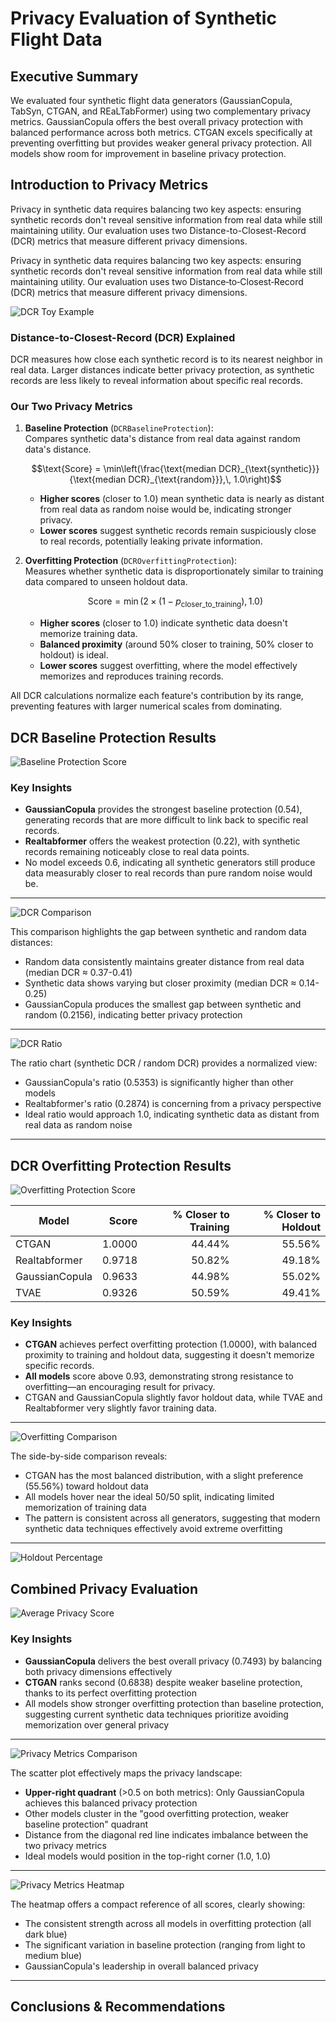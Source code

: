 # Privacy Evaluation of Synthetic Flight Data

## Executive Summary
We evaluated four synthetic flight data generators (GaussianCopula, TabSyn, CTGAN, and REaLTabFormer) using two complementary privacy metrics. GaussianCopula offers the best overall privacy protection with balanced performance across both metrics. CTGAN excels specifically at preventing overfitting but provides weaker general privacy protection. All models show room for improvement in baseline privacy protection.

## Introduction to Privacy Metrics

Privacy in synthetic data requires balancing two key aspects: ensuring synthetic records don't reveal sensitive information from real data while still maintaining utility. Our evaluation uses two Distance-to-Closest-Record (DCR) metrics that measure different privacy dimensions.

Privacy in synthetic data requires balancing two key aspects: ensuring synthetic records don't reveal sensitive information from real data while still maintaining utility. Our evaluation uses two Distance‑to‑Closest‑Record (DCR) metrics that measure different privacy dimensions.

![DCR Toy Example](../.figures/dcr.svg)

### Distance-to-Closest-Record (DCR) Explained
DCR measures how close each synthetic record is to its nearest neighbor in real data. Larger distances indicate better privacy protection, as synthetic records are less likely to reveal information about specific real records.


### Our Two Privacy Metrics

1. **Baseline Protection** (`DCRBaselineProtection`):  
   Compares synthetic data's distance from real data against random data's distance.
   
   $$\text{Score} = \min\left(\frac{\text{median DCR}_{\text{synthetic}}}{\text{median DCR}_{\text{random}}},\, 1.0\right)$$
   
   * **Higher scores** (closer to 1.0) mean synthetic data is nearly as distant from real data as random noise would be, indicating stronger privacy.
   * **Lower scores** suggest synthetic records remain suspiciously close to real records, potentially leaking private information.

2. **Overfitting Protection** (`DCROverfittingProtection`):  
   Measures whether synthetic data is disproportionately similar to training data compared to unseen holdout data.
   
   $$\text{Score} = \min\left(2 \times (1 - p_{\text{closer\_to\_training}}),\, 1.0\right)$$
   
   * **Higher scores** (closer to 1.0) indicate synthetic data doesn't memorize training data.
   * **Balanced proximity** (around 50% closer to training, 50% closer to holdout) is ideal.
   * **Lower scores** suggest overfitting, where the model effectively memorizes and reproduces training records.

All DCR calculations normalize each feature's contribution by its range, preventing features with larger numerical scales from dominating.

## DCR Baseline Protection Results

![Baseline Protection Score](privacy/plots/baseline_protection_score.png)



### Key Insights
- **GaussianCopula** provides the strongest baseline protection (0.54), generating records that are more difficult to link back to specific real records.
- **Realtabformer** offers the weakest protection (0.22), with synthetic records remaining noticeably close to real data points.
- No model exceeds 0.6, indicating all synthetic generators still produce data measurably closer to real records than pure random noise would be.
---
![DCR Comparison](privacy/plots/baseline_protection_dcr_comparison.png)

This comparison highlights the gap between synthetic and random data distances:
- Random data consistently maintains greater distance from real data (median DCR ≈ 0.37-0.41) 
- Synthetic data shows varying but closer proximity (median DCR ≈ 0.14-0.25)
- GaussianCopula produces the smallest gap between synthetic and random (0.2156), indicating better privacy protection
---
![DCR Ratio](privacy/plots/baseline_protection_dcr_ratio.png)

The ratio chart (synthetic DCR / random DCR) provides a normalized view:
- GaussianCopula's ratio (0.5353) is significantly higher than other models
- Realtabformer's ratio (0.2874) is concerning from a privacy perspective
- Ideal ratio would approach 1.0, indicating synthetic data as distant from real data as random noise
---
## DCR Overfitting Protection Results

![Overfitting Protection Score](privacy/plots/overfitting_protection_score.png)

| Model             | Score   | % Closer to Training | % Closer to Holdout |
|-------------------|--------:|---------------------:|--------------------:|
| CTGAN             | 1.0000  | 44.44%               | 55.56%              |
| Realtabformer     | 0.9718  | 50.82%               | 49.18%              |
| GaussianCopula    | 0.9633  | 44.98%               | 55.02%              |
| TVAE              | 0.9326  | 50.59%               | 49.41%              |

### Key Insights
- **CTGAN** achieves perfect overfitting protection (1.0000), with balanced proximity to training and holdout data, suggesting it doesn't memorize specific records.
- **All models** score above 0.93, demonstrating strong resistance to overfitting—an encouraging result for privacy.
- CTGAN and GaussianCopula slightly favor holdout data, while TVAE and Realtabformer very slightly favor training data.
---
![Overfitting Comparison](privacy/plots/overfitting_protection_comparison.png)

The side-by-side comparison reveals:
- CTGAN has the most balanced distribution, with a slight preference (55.56%) toward holdout data
- All models hover near the ideal 50/50 split, indicating limited memorization of training data
- The pattern is consistent across all generators, suggesting that modern synthetic data techniques effectively avoid extreme overfitting
---
![Holdout Percentage](privacy/plots/overfitting_protection_holdout_percentage.png)

## Combined Privacy Evaluation

![Average Privacy Score](privacy/plots/average_privacy_score.png)


### Key Insights
- **GaussianCopula** delivers the best overall privacy (0.7493) by balancing both privacy dimensions effectively
- **CTGAN** ranks second (0.6838) despite weaker baseline protection, thanks to its perfect overfitting protection
- All models show stronger overfitting protection than baseline protection, suggesting current synthetic data techniques prioritize avoiding memorization over general privacy

---
![Privacy Metrics Comparison](privacy/plots/privacy_metrics_comparison.png)

The scatter plot effectively maps the privacy landscape:
- **Upper-right quadrant** (>0.5 on both metrics): Only GaussianCopula achieves this balanced privacy protection
- Other models cluster in the "good overfitting protection, weaker baseline protection" quadrant
- Distance from the diagonal red line indicates imbalance between the two privacy metrics
- Ideal models would position in the top-right corner (1.0, 1.0)
---



![Privacy Metrics Heatmap](privacy/plots/privacy_metrics_heatmap.png)

The heatmap offers a compact reference of all scores, clearly showing:
- The consistent strength across all models in overfitting protection (all dark blue)
- The significant variation in baseline protection (ranging from light to medium blue)
- GaussianCopula's leadership in overall balanced privacy
---
## Conclusions & Recommendations


